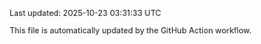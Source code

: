 Last updated: 2025-10-23 03:31:33 UTC

This file is automatically updated by the GitHub Action workflow.

